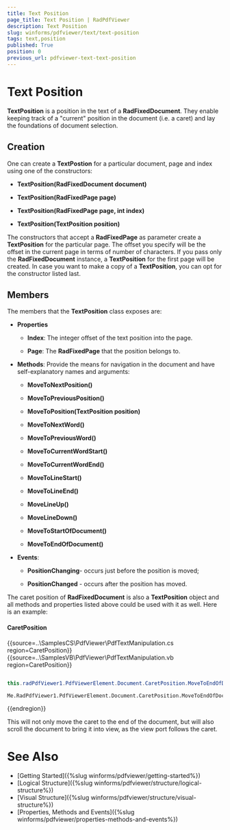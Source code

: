 ```yaml
---
title: Text Position
page_title: Text Position | RadPdfViewer
description: Text Position
slug: winforms/pdfviewer/text/text-position
tags: text,position
published: True
position: 0
previous_url: pdfviewer-text-text-position
---
```


# Text Position

__TextPosition__ is a position in the text of a __RadFixedDocument__. They enable keeping track of a "current" position in the document (i.e. a caret) and lay the foundations of document selection.

## Creation

One can create a __TextPostion__ for a particular document, page and index using one of the constructors:

* __TextPosition(RadFixedDocument document)__

* __TextPosition(RadFixedPage page)__

* __TextPosition(RadFixedPage page, int index)__

* __TextPosition(TextPosition position)__

The constructors that accept a __RadFixedPage__ as parameter create a __TextPosition__ for the particular page. The offset you specify will be the offset in the current page in terms of number of characters. If you pass only the __RadFixedDocument__ instance, a __TextPosition__ for the first page will be created. In case you want to make a copy of a __TextPosition__, you can opt for the constructor listed last.

## Members

The members that the __TextPosition__ class exposes are:

* __Properties__

  * __Index__: The integer offset of the text position into the page.
  
  * __Page__: The __RadFixedPage__ that the position belongs to.

* __Methods__: Provide the means for navigation in the document and have self-explanatory names and arguments:

  * __MoveToNextPosition()__
  
  * __MoveToPreviousPosition()__
  
  * __MoveToPosition(TextPosition position)__
  
  * __MoveToNextWord()__
  
  * __MoveToPreviousWord()__
  
  * __MoveToCurrentWordStart()__
  
  * __MoveToCurrentWordEnd()__
  
  * __MoveToLineStart()__
  
  * __MoveToLineEnd()__
  
  * __MoveLineUp()__
  
  * __MoveLineDown()__
  
  * __MoveToStartOfDocument()__
  
  * __MoveToEndOfDocument()__

* __Events__:

  * __PositionChanging__- occurs just before the position is moved;
  
  * __PositionChanged__ - occurs after the position has moved.

The caret position of __RadFixedDocument__ is also a __TextPosition__ object and all methods and properties listed above could be used with it as well. Here is an example:

#### CaretPosition

{{source=..\SamplesCS\PdfViewer\PdfTextManipulation.cs region=CaretPosition}} 
{{source=..\SamplesVB\PdfViewer\PdfTextManipulation.vb region=CaretPosition}} 

````C#
            
this.radPdfViewer1.PdfViewerElement.Document.CaretPosition.MoveToEndOfDocument();

````
````VB.NET
Me.RadPdfViewer1.PdfViewerElement.Document.CaretPosition.MoveToEndOfDocument()

````

{{endregion}}

This will not only move the caret to the end of the document, but will also scroll the document to bring it into view, as the view port follows the caret.


# See Also

* [Getting Started]({%slug winforms/pdfviewer/getting-started%})
* [Logical Structure]({%slug winforms/pdfviewer/structure/logical-structure%})
* [Visual Structure]({%slug winforms/pdfviewer/structure/visual-structure%})
* [Properties, Methods and Events]({%slug winforms/pdfviewer/properties-methods-and-events%})